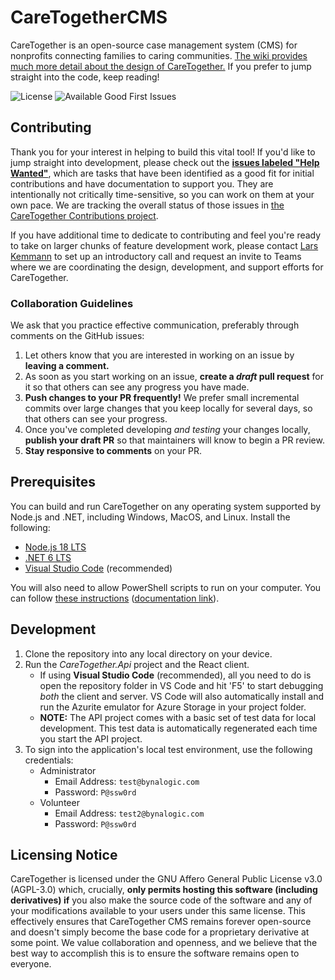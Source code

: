 # CareTogetherCMS
CareTogether is an open-source case management system (CMS) for nonprofits connecting families to caring communities. [The wiki provides much more detail about the design of CareTogether.](https://github.com/CareTogether/CareTogetherCMS/wiki) If you prefer to jump straight into the code, keep reading!

![License](https://badgen.net/github/license/CareTogether/CareTogetherCMS)
![Available Good First Issues](https://badgen.net/github/label-issues/CareTogether/CareTogetherCMS/good%20first%20issue/open)

## Contributing
Thank you for your interest in helping to build this vital tool! If you'd like to jump straight into development, please check out the **[issues labeled "Help Wanted"](https://github.com/CareTogether/CareTogetherCMS/issues?q=is%3Aopen+is%3Aissue+label%3A%22help+wanted%22+-label%3Ablocked+-label%3A%22needs+spec%22)**, which are tasks that have been identified as a good fit for initial contributions and have documentation to support you. They are intentionally not critically time-sensitive, so you can work on them at your own pace. We are tracking the overall status of those issues in [the CareTogether Contributions project](https://github.com/orgs/CareTogether/projects/2/views/1).

If you have additional time to dedicate to contributing and feel you're ready to take on larger chunks of feature development work, please contact [Lars Kemmann](https://github.com/LarsKemmann) to set up an introductory call and request an invite to Teams where we are coordinating the design, development, and support efforts for CareTogether.

### Collaboration Guidelines
We ask that you practice effective communication, preferably through comments on the GitHub issues:

1. Let others know that you are interested in working on an issue by **leaving a comment.**
2. As soon as you start working on an issue, **create a *draft* pull request** for it so that others can see any progress you have made.
3. **Push changes to your PR frequently!** We prefer small incremental commits over large changes that you keep locally for several days, so that others can see your progress.
4. Once you've completed developing *and testing* your changes locally, **publish your draft PR** so that maintainers will know to begin a PR review.
5. **Stay responsive to comments** on your PR.

## Prerequisites
You can build and run CareTogether on any operating system supported by Node.js and .NET, including Windows, MacOS, and Linux. Install the following:
- [Node.js 18 LTS](https://nodejs.org/en/download)
- [.NET 6 LTS](https://dotnet.microsoft.com/en-us/download/dotnet/6.0)
- [Visual Studio Code](https://code.visualstudio.com/Download) (recommended)

You will also need to allow PowerShell scripts to run on your computer. You can follow [these instructions](https://superuser.com/a/106363) ([documentation link](https://learn.microsoft.com/en-us/previous-versions//bb613481(v=vs.85)?redirectedfrom=MSDN#how-to-allow-scripts-to-run)).

## Development
1. Clone the repository into any local directory on your device.
2. Run the _CareTogether.Api_ project and the React client.
   * If using **Visual Studio Code** (recommended), all you need to do is open the repository folder in VS Code and hit 'F5' to start debugging _both_ the client and server. VS Code will also automatically install and run the Azurite emulator for Azure Storage in your project folder.
   * **NOTE:** The API project comes with a basic set of test data for local development. This test data is automatically regenerated each time you start the API project.
3. To sign into the application's local test environment, use the following credentials:
   - Administrator
      - Email Address: `test@bynalogic.com`
      - Password: `P@ssw0rd`
   - Volunteer
      - Email Address: `test2@bynalogic.com`
      - Password: `P@ssw0rd`

## Licensing Notice
CareTogether is licensed under the GNU Affero General Public License v3.0 (AGPL-3.0) which, crucially, **only permits hosting this software (including derivatives) if** you also make the source code of the software and any of your modifications available to your users under this same license. This effectively ensures that CareTogether CMS remains forever open-source and doesn't simply become the base code for a proprietary derivative at some point. We value collaboration and openness, and we believe that the best way to accomplish this is to ensure the software remains open to everyone.
